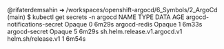 @rifaterdemsahin ➜ /workspaces/openshift-argocd/6_Symbols/2_ArgoCd (main) $ kubectl get secrets -n argocd
NAME                           TYPE                 DATA   AGE
argocd-notifications-secret    Opaque               0      6m29s
argocd-redis                   Opaque               1      6m33s
argocd-secret                  Opaque               5      6m29s
sh.helm.release.v1.argocd.v1   helm.sh/release.v1   1      6m54s